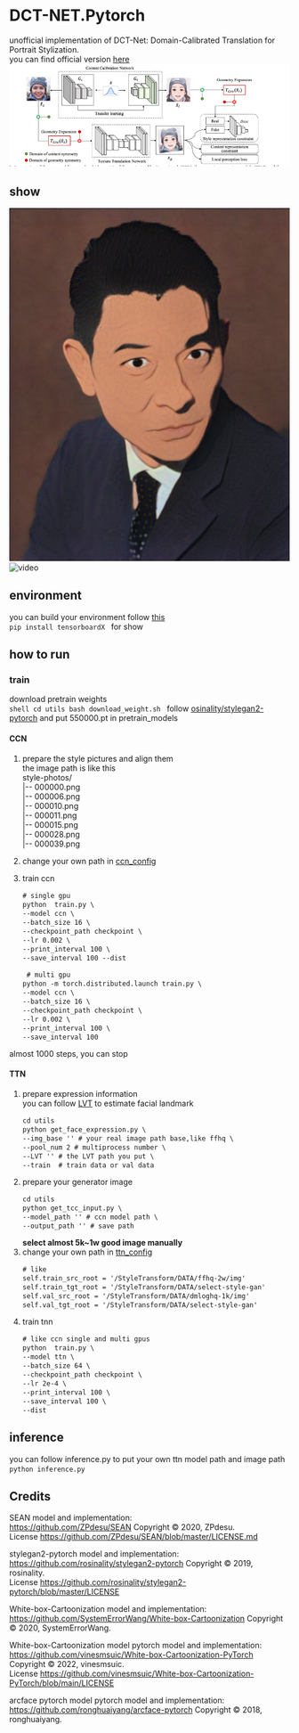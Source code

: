 # DCT-NET.Pytorch
unofficial implementation of DCT-Net: Domain-Calibrated Translation for Portrait Stylization.<br>
you can find official version [here](https://github.com/menyifang/DCT-Net)
![](assets/net.png)

## show
![img](assets/ldh.png)
![video](assets/xcaq.gif)

## environment
you can build your environment follow [this](https://github.com/rosinality/stylegan2-pytorch)<br>
```pip install tensorboardX ``` for show

## how to run
### train
download pretrain weights<br>
    ```shell
    cd utils
    bash download_weight.sh
    ```
follow [osinality/stylegan2-pytorch](https://github.com/rosinality/stylegan2-pytorch) and put 550000.pt in pretrain_models
#### CCN
1. prepare the style pictures and align them<br>
    the image path is like this<br>
    style-photos/<br>
    |-- 000000.png<br>
    |-- 000006.png<br>
    |-- 000010.png<br>
    |-- 000011.png<br>
    |-- 000015.png<br>
    |-- 000028.png<br>
    |-- 000039.png<br>
2. change your own path in [ccn_config](./model/styleganModule/config.py#L7)
3. train ccn<br>
    
     ```shell
     # single gpu
     python  train.py \
     --model ccn \
    --batch_size 16 \
    --checkpoint_path checkpoint \
    --lr 0.002 \
    --print_interval 100 \
    --save_interval 100 --dist 
    ```

    ```shell
     # multi gpu
    python -m torch.distributed.launch train.py \
    --model ccn \
    --batch_size 16 \
    --checkpoint_path checkpoint \
    --lr 0.002 \
    --print_interval 100 \
    --save_interval 100 
    ```
almost 1000 steps, you can stop
#### TTN
1. prepare expression information<br>
you can follow [LVT](https://github.com/LeslieZhoa/LVT) to estimate facial landmark<br>
    ```shell
    cd utils
    python get_face_expression.py \
    --img_base '' # your real image path base,like ffhq \
    --pool_num 2 # multiprocess number \
    --LVT '' # the LVT path you put \
    --train  # train data or val data
    ```
2. prepare your generator image<br>
    ```shell
    cd utils
    python get_tcc_input.py \
    --model_path '' # ccn model path \
    --output_path '' # save path
    ```
    __select almost 5k~1w good image manually__
3. change your own path in [ttn_config](./model/Pix2PixModule/config.py#21)
    ```shell
    # like
    self.train_src_root = '/StyleTransform/DATA/ffhq-2w/img'
    self.train_tgt_root = '/StyleTransform/DATA/select-style-gan'
    self.val_src_root = '/StyleTransform/DATA/dmloghq-1k/img'
    self.val_tgt_root = '/StyleTransform/DATA/select-style-gan'
    ```
4. train tnn
    ```shell
    # like ccn single and multi gpus
    python  train.py \
    --model ttn \
    --batch_size 64 \
    --checkpoint_path checkpoint \
    --lr 2e-4 \
    --print_interval 100 \
    --save_interval 100 \
    --dist
    ```
## inference
you can follow inference.py to put your own ttn model path and image path<br>
```python inference.py```

## Credits
SEAN model and implementation:<br>
https://github.com/ZPdesu/SEAN Copyright © 2020, ZPdesu.<br>
License https://github.com/ZPdesu/SEAN/blob/master/LICENSE.md

stylegan2-pytorch model and implementation:<br>
https://github.com/rosinality/stylegan2-pytorch Copyright © 2019, rosinality.<br>
License https://github.com/rosinality/stylegan2-pytorch/blob/master/LICENSE

White-box-Cartoonization model and implementation:<br>
https://github.com/SystemErrorWang/White-box-Cartoonization Copyright © 2020, SystemErrorWang.<br>

White-box-Cartoonization model pytorch model and implementation:<br>
https://github.com/vinesmsuic/White-box-Cartoonization-PyTorch Copyright © 2022, vinesmsuic.<br>
License https://github.com/vinesmsuic/White-box-Cartoonization-PyTorch/blob/main/LICENSE

arcface pytorch model pytorch model and implementation:<br>
https://github.com/ronghuaiyang/arcface-pytorch Copyright © 2018, ronghuaiyang.<br>



